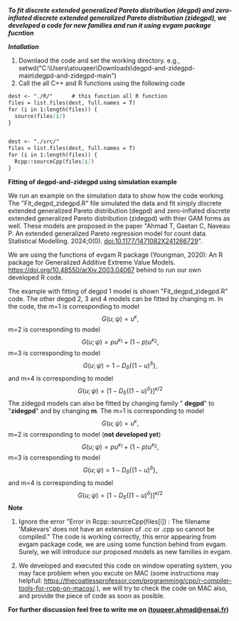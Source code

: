 **_To fit discrete extended generalized Pareto distribution (degpd) and zero-inflated discrete extended generalized Pareto distribution (zidegpd), we developed a code for new families and run it using evgam package fucntion_**

**_Intallation_**
1. Downlaod the code and set the working directory. e.g., setwd("C:\Users\atouqeer\Downloads\degpd-and-zidegpd-main\degpd-and-zidegpd-main")
2. Call the all C++ and R functions using the following code

```markdown
dest <- "./R/"      # this function all R function 
files = list.files(dest, full.names = T)
for (i in 1:length(files)) {
  source(files[i])
}


dest <- "./src/"  
files = list.files(dest, full.names = T)
for (i in 1:length(files)) {
  Rcpp::sourceCpp(files[i])
}
```





**Fitting of degpd-and-zidegpd using simulation example**

We run an example on the simulation data to show how the code working. The "Fit_degpd_zidegpd.R" file simulated the data and fit simply discrete extended generalized Pareto distribution (degpd) and zero-inflated discrete extended generalized Pareto distribution (zidegpd) with thier GAM forms as well. These models are proposed in the paper "Ahmad T, Gaetan C, Naveau P. An extended generalized Pareto regression model for count data. Statistical Modelling. 2024;0(0). [doi:10.1177/1471082X241266729](https://journals.sagepub.com/doi/abs/10.1177/1471082X241266729)".

We are using the functions of evgam R package (Youngman, 2020): An R package for Generalized Additive Extreme Value Models. 
https://doi.org/10.48550/arXiv.2003.04067 behind to run our own developed R code.

The example with fitting of degpd 1 model is shown "Fit_degpd_zidegpd.R" code. The other degpd 2, 3 and 4 models can be fitted by changing m. In the code, the m=1 is corresponding to model $$G\left(u; \psi\right)={u}^{\kappa},$$
m=2 is corresponding to model
$$G\left(u;\psi\right)= p{u}^{\kappa_1} + \left(1-p\right){u}^{\kappa_2},$$
m=3 is corresponding to model
$$G\left(u;\psi\right)=1-D_{\delta}\{\left(1-u\right)^{\delta}\},$$
and m=4 is corresponding to model
$$G\left(u;\psi\right)=\left[1-D_{\delta}\{(1-u)^{\delta}\}\right]^{\kappa/2}$$
The zidegpd models can also be fitted by changing family " **degpd**" to "**zidegpd**" and by changing **m**. The m=1 is corresponding to model $$G\left(u; \psi\right)={u}^{\kappa},$$
m=2 is corresponding to model (**not developed yet**)
$$G\left(u;\psi\right)= p{u}^{\kappa_1} + \left(1-p\right){u}^{\kappa_2},$$
m=3 is corresponding to model
$$G\left(u;\psi\right)=1-D_{\delta}\{\left(1-u\right)^{\delta}\},$$
and m=4 is corresponding to model
$$G\left(u;\psi\right)=\left[1-D_{\delta}\{(1-u)^{\delta}\}\right]^{\kappa/2}$$
**Note** 
1. Ignore the error
"Error in Rcpp::sourceCpp(files[i]) : 
  The filename 'Makevars' does not have an extension of .cc or .cpp so cannot be compiled." The code is working correctly, this error appearing from evgam package code, we are using some function behind from evgam. Surely, we will introduce our proposed models as new families in evgam.
  
2. We developed and executed this code on window operating system, you may face problem when you excute on MAC (some instructions may helpfull: https://thecoatlessprofessor.com/programming/cpp/r-compiler-tools-for-rcpp-on-macos/.), we will try to check the code on MAC also, and provide the piece of code as soon as posible.      

**For further discussion feel free to write me on (touqeer.ahmad@ensai.fr)**
 


